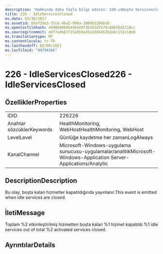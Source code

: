 ```yaml
---
description: 'Hakkında daha fazla bilgi edinin: 226-ıdboşta Servicesclosed'
title: 226 - IdleServicesClosed
ms.date: 03/30/2017
ms.assetid: b5e72de3-33c6-46a2-998a-3809b520bb30
ms.openlocfilehash: 449069804644bde9f3b2b3d7b79c88636d2118cc
ms.sourcegitcommit: ddf7edb67715a5b9a45e3dd44536dabc153c1de0
ms.translationtype: MT
ms.contentlocale: tr-TR
ms.lasthandoff: 02/06/2021
ms.locfileid: "99794266"
---
```

# <a name="226---idleservicesclosed"></a><span data-ttu-id="30ce3-103">226 - IdleServicesClosed</span><span class="sxs-lookup"><span data-stu-id="30ce3-103">226 - IdleServicesClosed</span></span>

## <a name="properties"></a><span data-ttu-id="30ce3-104">Özellikler</span><span class="sxs-lookup"><span data-stu-id="30ce3-104">Properties</span></span>  
  
|||  
|-|-|  
|<span data-ttu-id="30ce3-105">ID</span><span class="sxs-lookup"><span data-stu-id="30ce3-105">ID</span></span>|<span data-ttu-id="30ce3-106">226</span><span class="sxs-lookup"><span data-stu-id="30ce3-106">226</span></span>|  
|<span data-ttu-id="30ce3-107">Anahtar sözcükler</span><span class="sxs-lookup"><span data-stu-id="30ce3-107">Keywords</span></span>|<span data-ttu-id="30ce3-108">HealthMonitoring, WebHost</span><span class="sxs-lookup"><span data-stu-id="30ce3-108">HealthMonitoring, WebHost</span></span>|  
|<span data-ttu-id="30ce3-109">Level</span><span class="sxs-lookup"><span data-stu-id="30ce3-109">Level</span></span>|<span data-ttu-id="30ce3-110">Günlüğe kaydetme her zaman</span><span class="sxs-lookup"><span data-stu-id="30ce3-110">LogAlways</span></span>|  
|<span data-ttu-id="30ce3-111">Kanal</span><span class="sxs-lookup"><span data-stu-id="30ce3-111">Channel</span></span>|<span data-ttu-id="30ce3-112">Microsoft-Windows-uygulama sunucusu-uygulamalar/analitik</span><span class="sxs-lookup"><span data-stu-id="30ce3-112">Microsoft-Windows-Application Server-Applications/Analytic</span></span>|  
  
## <a name="description"></a><span data-ttu-id="30ce3-113">Description</span><span class="sxs-lookup"><span data-stu-id="30ce3-113">Description</span></span>  

 <span data-ttu-id="30ce3-114">Bu olay, boşta kalan hizmetler kapatıldığında yayınlanır.</span><span class="sxs-lookup"><span data-stu-id="30ce3-114">This event is emitted when idle services are closed.</span></span>  
  
## <a name="message"></a><span data-ttu-id="30ce3-115">İleti</span><span class="sxs-lookup"><span data-stu-id="30ce3-115">Message</span></span>  

 <span data-ttu-id="30ce3-116">Toplam %2 etkinleştirilmiş hizmetten boşta kalan %1 hizmet kapatıldı.</span><span class="sxs-lookup"><span data-stu-id="30ce3-116">%1 idle services out of total %2 activated services closed.</span></span>  
  
## <a name="details"></a><span data-ttu-id="30ce3-117">Ayrıntılar</span><span class="sxs-lookup"><span data-stu-id="30ce3-117">Details</span></span>

